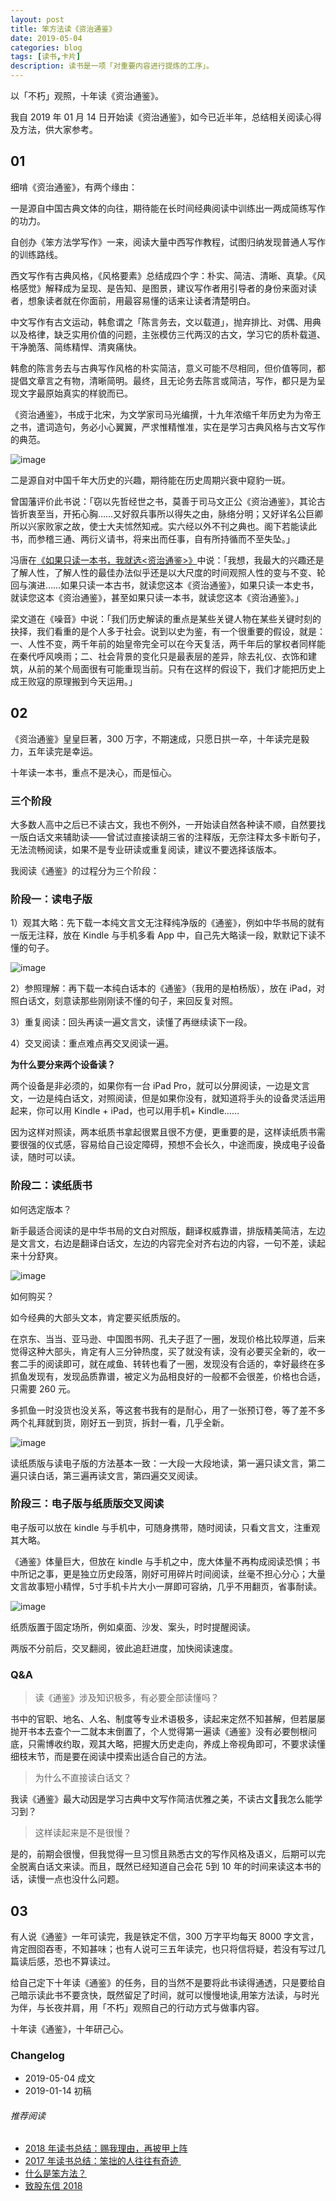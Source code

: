 ```yaml
---
layout: post
title: 笨方法读《资治通鉴》
date: 2019-05-04
categories: blog
tags: [读书,卡片]
description: 读书是一项「对重要内容进行提炼的工序」。
---
```


以「不朽」观照，十年读《资治通鉴》。

我自 2019 年 01 月 14 日开始读《资治通鉴》，如今已近半年，总结相关阅读心得及方法，供大家参考。

## 01

细啃《资治通鉴》，有两个缘由：

一是源自中国古典文体的向往，期待能在长时间经典阅读中训练出一两成简练写作的功力。

自创办《笨方法学写作》一来，阅读大量中西写作教程，试图归纳发现普通人写作的训练路线。

西文写作有古典风格，《风格要素》总结成四个字：朴实、简洁、清晰、真挚。《风格感觉》解释成为呈现、是告知、是图景，建议写作者用引导者的身份来面对读者，想象读者就在你面前，用最容易懂的话来让读者清楚明白。

中文写作有古文运动，韩愈谓之「陈言务去，文以载道」，抛弃排比、对偶、用典以及格律，缺乏实用价值的问题，主张模仿三代两汉的古文，学习它的质朴载道、干净脆落、简练精悍、清爽痛快。

韩愈的陈言务去与古典写作风格的朴实简洁，意义可能不尽相同，但价值等同，都提倡文章言之有物，清晰简明。最终，且无论务去陈言或简洁，写作，都只是为呈现文字最原始真实的样貌而已。

《资治通鉴》，书成于北宋，为文学家司马光编撰，十九年浓缩千年历史为为帝王之书，遣词造句，务必小心翼翼，严求惟精惟准，实在是学习古典风格与古文写作的典范。

![image](http://upload-images.jianshu.io/upload_images/32598-c6797d349f780623?imageMogr2/auto-orient/strip%7CimageView2/2/w/1240)

二是源自对中国千年大历史的兴趣，期待能在历史周期兴衰中窥豹一斑。

曾国藩评价此书说：「窃以先哲经世之书，莫善于司马文正公《资治通鉴》，其论古皆折衷至当，开拓心胸……又好叙兵事所以得失之由，脉络分明；又好详名公巨卿所以兴家败家之故，使士大夫怵然知戒。实六经以外不刊之典也。阁下若能读此书，而参稽三通、两衍义请书，将来出而任事，自有所持循而不至失坠。」

冯唐在[《如果只读一本书，我就选<资治通鉴>》](http://www.gq.com.cn/column/news_1141d10cfac3e898.html)中说：「我想，我最大的兴趣还是了解人性，了解人性的最佳办法似乎还是以大尺度的时间观照人性的变与不变、轮回与演进……如果只读一本古书，就读您这本《资治通鉴》，如果只读一本史书，就读您这本《资治通鉴》，甚至如果只读一本书，就读您这本《资治通鉴》。」

梁文道在《噪音》中说：「我们历史解读的重点是某些关键人物在某些关键时刻的抉择，我们看重的是个人多于社会。说到以史为鉴，有一个很重要的假设，就是：一、人性不变，两千年前的始皇帝完全可以在今天复活，两千年后的掌权者同样能在秦代呼风唤雨；二、社会背景的变化只是最表层的差异，除去礼仪、衣饰和建筑，从前的某个局面很有可能重现当前。只有在这样的假设下，我们才能把历史上成王败寇的原理搬到今天运用。」

## 02

《资治通鉴》皇皇巨著，300 万字，不期速成，只愿日拱一卒，十年读完是毅力，五年读完是幸运。

十年读一本书，重点不是决心，而是恒心。

### 三个阶段

大多数人高中之后已不读古文，我也不例外，一开始读自然各种读不顺，自然要找一版白话文来辅助读——曾试过直接读胡三省的注释版，无奈注释太多卡断句子，无法流畅阅读，如果不是专业研读或重复阅读，建议不要选择该版本。

我阅读《通鉴》的过程分为三个阶段：

### 阶段一：读电子版

1）观其大略：先下载一本纯文言文无注释纯净版的《通鉴》，例如中华书局的就有一版无注释，放在 Kindle 与手机多看 App 中，自己先大略读一段，默默记下读不懂的句子。

![image](http://upload-images.jianshu.io/upload_images/32598-9bbc8800009db81c?imageMogr2/auto-orient/strip%7CimageView2/2/w/1240)

2）参照理解：再下载一本纯白话本的《通鉴》（我用的是柏杨版），放在 iPad，对照白话文，刻意读那些刚刚读不懂的句子，来回反复对照。

3）重复阅读：回头再读一遍文言文，读懂了再继续读下一段。

4）交叉阅读：重点难点再交叉阅读一遍。

**为什么要分来两个设备读？**

两个设备是非必须的，如果你有一台 iPad Pro，就可以分屏阅读，一边是文言文，一边是纯白话文，对照阅读，但是如果你没有，就知道将手头的设备灵活运用起来，你可以用 Kindle + iPad，也可以用手机+ Kindle……

因为这样对照读，两本纸质书拿起很累且很不方便，更重要的是，这样读纸质书需要很强的仪式感，容易给自己设定障碍，预想不会长久，中途而废，换成电子设备读，随时可以读。

### 阶段二：读纸质书

如何选定版本？

新手最适合阅读的是中华书局的文白对照版，翻译权威靠谱，排版精美简洁，左边是文言文，右边是翻译白话文，左边的内容完全对齐右边的内容，一句不差，读起来十分舒爽。

![image](http://upload-images.jianshu.io/upload_images/32598-1764d7cc456d3e67?imageMogr2/auto-orient/strip%7CimageView2/2/w/1240)

如何购买？

如今经典的大部头文本，肯定要买纸质版的。

在京东、当当、亚马逊、中国图书网、孔夫子逛了一圈，发现价格比较厚道，后来觉得这种大部头，肯定有人三分钟热度，买了就没有读，没有必要买全新的，收一套二手的阅读即可，就在咸鱼、转转也看了一圈，发现没有合适的，幸好最终在多抓鱼发现有，发现品质靠谱，被定义为品相良好的一般都不会很差，价格也合适，只需要 260 元。

多抓鱼一时没货也没关系，等这套书我有的是耐心，用了一张预订卷，等了差不多两个礼拜就到货，刚好五一到货，拆封一看，几乎全新。

![image](http://upload-images.jianshu.io/upload_images/32598-8e3b50a9bb3f06af?imageMogr2/auto-orient/strip%7CimageView2/2/w/1240)

读纸质版与读电子版的方法基本一致：一大段一大段地读，第一遍只读文言，第二遍只读白话，第三遍再读文言，第四遍交叉阅读。

### 阶段三：电子版与纸质版交叉阅读

电子版可以放在 kindle 与手机中，可随身携带，随时阅读，只看文言文，注重观其大略。

《通鉴》体量巨大，但放在 kindle 与手机之中，庞大体量不再构成阅读恐惧；书中所记之事，更是独立历史段落，刚好可用碎片时间阅读，丝毫不担心分心；大量文言故事短小精悍，5寸手机卡片大小一屏即可容纳，几乎不用翻页，省事耐读。

![image](http://upload-images.jianshu.io/upload_images/32598-0da96347cab8efcc?imageMogr2/auto-orient/strip%7CimageView2/2/w/1240)

纸质版置于固定场所，例如桌面、沙发、案头，时时提醒阅读。

两版不分前后，交叉翻阅，彼此追赶进度，加快阅读速度。

### Q&A

> 读《通鉴》涉及知识极多，有必要全部读懂吗？

书中的官职、地名、人名、制度等专业术语极多，读起来定然不知甚解，但若屡屡抛开书本去查个一二就本末倒置了，个人觉得第一遍读《通鉴》没有必要刨根问底，只需博收约取，观其大略，把握大历史走向，养成上帝视角即可，不要求读懂细枝末节，而是要在阅读中摸索出适合自己的方法。

> 为什么不直接读白话文？

我读《通鉴》最大动因是学习古典中文写作简洁优雅之美，不读古文我怎么能学习到？

> 这样读起来是不是很慢？

是的，前期会很慢，但我觉得一旦习惯且熟悉古文的写作风格及语义，后期可以完全脱离白话文来读。而且，既然已经知道自己会花 5到 10 年的时间来读这本书的话，读慢一点也没什么问题。

## 03

有人说《通鉴》一年可读完，我是铁定不信，300 万字平均每天 8000 字文言，肯定囫囵吞枣，不知甚味；也有人说可三五年读完，也只将信将疑，若没有写过几篇读后感，恐也不算读过。

给自己定下十年读《通鉴》的任务，目的当然不是要将此书读得通透，只是要给自己暗示读此书不要贪快，既然留足了时间，就可以慢慢地读,用笨方法读，与时光为伴，与长夜并肩，用「不朽」观照自己的行动方式与做事内容。

十年读《通鉴》，十年研己心。

### Changelog

- 2019-05-04 成文
- 2019-01-14 初稿 

###### 推荐阅读 

* [2018 年读书总结：赐我理由，再披甲上阵](https://mp.weixin.qq.com/s?__biz=MzA4MTQ0NDQxNg==&mid=2650639964&idx=1&sn=2f0ae0a0ec855d2b2fb7ccdd0fb82475&chksm=879dc573b0ea4c650ab8120790b8e542130c5ce0f1aa08192d67e95ca8d587797afa2104410f&token=468183103&lang=zh_CN#rd)
* [2017 年读书总结：笨拙的人往往有奇迹 ](https://mp.weixin.qq.com/s?__biz=MzA4MTQ0NDQxNg==&mid=2650639495&idx=1&sn=c4e20f2d296f9bf7ae7e1d4449427dde&chksm=879dc7a8b0ea4ebe5960f5f05fa881378828baa482917c729f8106fec87ac10ee40aedab2e3b&token=2060945290&lang=zh_CN&scene=21#wechat_redirect) 
* [什么是笨方法？](https://mp.weixin.qq.com/s?__biz=MzA4MTQ0NDQxNg==&mid=2650639834&idx=1&sn=7d6e7b978ca39be434b0bfc6084e3f7a&chksm=879dc6f5b0ea4fe3864b7bc4f8a1849dbfc85ef80e2de6f9542886f791b9ab4f4c660496d507&token=2060945290&lang=zh_CN&scene=21#wechat_redirect) 
* [致股东信 2018](https://mp.weixin.qq.com/s?__biz=MzA4MTQ0NDQxNg==&mid=2650639834&idx=1&sn=7d6e7b978ca39be434b0bfc6084e3f7a&chksm=879dc6f5b0ea4fe3864b7bc4f8a1849dbfc85ef80e2de6f9542886f791b9ab4f4c660496d507&token=2060945290&lang=zh_CN&scene=21#wechat_redirect) 

